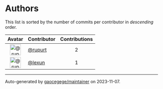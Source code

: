 # Authors

This list is sorted by the number of commits per contributor in _descending_ order.

Avatar|Contributor|Contributions
:-:|---|:-:
<img class='float-left rounded-1' src='https://avatars.githubusercontent.com/u/680789?v=4' width='36' height='36' alt='@rupurt'>|[@rupurt](https://github.com/rupurt)|2
<img class='float-left rounded-1' src='https://avatars.githubusercontent.com/u/1910143?v=4' width='36' height='36' alt='@rupurt'>|[@lexun](https://github.com/rupurt)|1

---

Auto-generated by [gaocegege/maintainer](https://github.com/maintainer-org/maintainer) on 2023-11-07.
